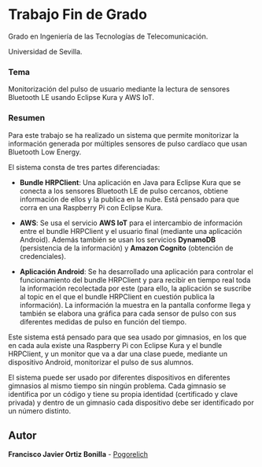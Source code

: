 # Trabajo Fin de Grado

Grado en Ingeniería de las Tecnologías de Telecomunicación.

Universidad de Sevilla.

### Tema

Monitorización del pulso de usuario mediante la lectura de sensores Bluetooth LE usando Eclipse Kura y AWS IoT.

### Resumen

Para este trabajo se ha realizado un sistema que permite monitorizar la información generada por múltiples sensores de pulso cardíaco que usan Bluetooth Low Energy.

El sistema consta de tres partes diferenciadas:

* **Bundle HRPClient**: Una aplicación en Java para Eclipse Kura que se conecta a los sensores Bluetooth LE de pulso cercanos, obtiene información de ellos y la publica en la nube. Está pensado para que corra en una Raspberry Pi con Eclipse Kura.

* **AWS**: Se usa el servicio **AWS IoT** para el intercambio de información entre el bundle HRPClient y el usuario final (mediante una aplicación Android). Además también se usan los servicios **DynamoDB** (persistencia de la información) y **Amazon Cognito** (obtención de credenciales).

* **Aplicación Android**: Se ha desarrollado una aplicación para controlar el funcionamiento del bundle HRPClient y para recibir en tiempo real toda la información recolectada por este (para ello, la aplicación se suscribe al topic en el que el bundle HRPClient en cuestión publica la información). La información la muestra en la pantalla conforme llega y también se elabora una gráfica para cada sensor de pulso con sus diferentes medidas de pulso en función del tiempo.

Este sistema está pensado para que sea usado por gimnasios, en los que en cada aula existe una Raspberry Pi con Eclipse Kura y el bundle HRPClient, y un monitor que va a dar una clase puede, mediante un dispositivo Android, monitorizar el pulso de sus alumnos.

El sistema puede ser usado por diferentes dispositivos en diferentes gimnasios al mismo tiempo sin ningún problema. Cada gimnasio se identifica por un código y tiene su propia identidad (certificado y clave privada) y dentro de un gimnasio cada dispositivo debe ser identificado por un número distinto.

## Autor

**Francisco Javier  Ortiz Bonilla** - [Pogorelich](https://github.com/pogorelich)
